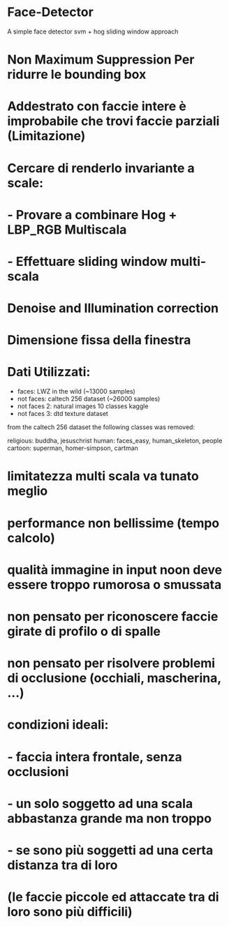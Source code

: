 # Face-Detector
A simple face detector svm + hog sliding window approach

# Non Maximum Suppression Per ridurre le bounding box

# Addestrato con faccie intere è improbabile che trovi faccie parziali (Limitazione)

# Cercare di renderlo invariante a scale:
#  - Provare a combinare Hog + LBP_RGB Multiscala
#  - Effettuare sliding window multi-scala


# Denoise and Illumination correction
# Dimensione fissa della finestra


# Dati Utilizzati:
- faces: LWZ in the wild (~13000 samples)
- not faces: caltech 256 dataset (~26000 samples)
- not faces 2: natural images 10 classes kaggle
- not faces 3: dtd texture dataset


from the caltech 256 dataset the following classes was removed:

religious: buddha, jesuschrist
human: faces_easy, human_skeleton, people
cartoon: superman, homer-simpson, cartman

# limitatezza multi scala va tunato meglio
# performance non bellissime (tempo calcolo)
# qualità immagine in input noon deve essere troppo rumorosa o smussata
# non pensato per riconoscere faccie girate di profilo o di spalle
# non pensato per risolvere problemi di occlusione (occhiali, mascherina, ...)

# condizioni ideali:
# - faccia intera frontale, senza occlusioni
# - un solo soggetto ad una scala abbastanza grande ma non troppo
# - se sono più soggetti ad una certa distanza tra di loro
#   (le faccie piccole ed attaccate tra di loro sono più difficili)